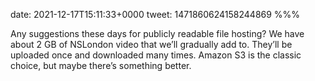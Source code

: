 date: 2021-12-17T15:11:33+0000
tweet: 1471860624158244869
%%%

Any suggestions these days for publicly readable file hosting? We have about 2 GB of NSLondon video that we’ll gradually add to. They’ll be uploaded once and downloaded many times. Amazon S3 is the classic choice, but maybe there’s something better.
